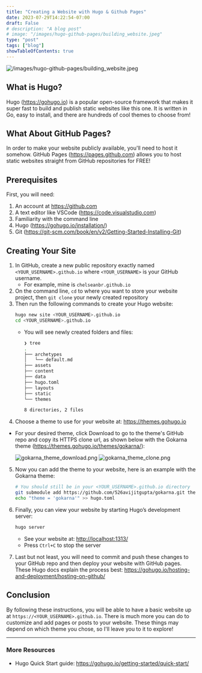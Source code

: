 ```yaml
---
title: "Creating a Website with Hugo & Github Pages"
date: 2023-07-29T14:22:54-07:00
draft: False
# description: "A blog post"
# image: "/images/hugo-github-pages/building_website.jpeg"
type: "post"
tags: ["blog"]
showTableOfContents: true
---
```

![/images/hugo-github-pages/building_website.jpeg](/images/hugo-github-pages/building_website.jpeg)

## What is Hugo?

Hugo (https://gohugo.io) is a popular open-source framework that makes it super fast to build and publish static websites like this one. It is written in Go, easy to install, and there are hundreds of cool themes to choose from!

## What About GitHub Pages?

In order to make your website publicly available, you'll need to host it somehow. GitHub Pages (https://pages.github.com) allows you to host static websites straight from GitHub repositories for FREE!

## Prerequisites

First, you will need:
1. An account at https://github.com
2. A text editor like VSCode (https://code.visualstudio.com)
3. Familiarity with the command line
4. Hugo (https://gohugo.io/installation/)
5. Git (https://git-scm.com/book/en/v2/Getting-Started-Installing-Git)

## Creating Your Site

1. In GitHub, create a new public repository exactly named `<YOUR_USERNAME>.github.io` where `<YOUR_USERNAME>` is your GitHub username.
    - For example, mine is `chelseanbr.github.io`
2. On the command line, `cd` to where you want to store your website project, then `git clone` your newly created repository
3. Then run the following commands to create your Hugo website:
    ```bash
    hugo new site <YOUR_USERNAME>.github.io
    cd <YOUR_USERNAME>.github.io
    ```
    - You will see newly created folders and files:
        ```bash
        ❯ tree
        .
        ├── archetypes
        │   └── default.md
        ├── assets
        ├── content
        ├── data
        ├── hugo.toml
        ├── layouts
        ├── static
        └── themes

        8 directories, 2 files
        ```
4. Choose a theme to use for your website at: https://themes.gohugo.io
 - For your desired theme, click Download to go to the theme's GitHub repo and copy its HTTPS clone url, as shown below with the Gokarna theme (https://themes.gohugo.io/themes/gokarna/):

    ![gokarna_theme_download.png](/images/hugo-github-pages/gokarna_theme_download.png)
    ![gokarna_theme_clone.png](/images/hugo-github-pages/gokarna_theme_clone.png)

5. Now you can add the theme to your website, here is an example with the Gokarna theme:
    ```bash
    # You should still be in your <YOUR_USERNAME>.github.io directory
    git submodule add https://github.com/526avijitgupta/gokarna.git themes/gokarna
    echo "theme = 'gokarna'" >> hugo.toml
    ```

6. Finally, you can view your website by starting Hugo’s development server:
    ```bash
    hugo server
    ```
    - See your website at: [http://localhost:1313/](http://localhost:1313/)
    - Press `Ctrl+C` to stop the server

7. Last but not least, you will need to commit and push these changes to your GitHub repo and then deploy your website with GitHub pages. These Hugo docs explain the process best: https://gohugo.io/hosting-and-deployment/hosting-on-github/

## Conclusion

By following these instructions, you will be able to have a basic website up at `https://<YOUR_USERNAME>.github.io`. There is much more you can do to customize and add pages or posts to your website. These things may depend on which theme you chose, so I'll leave you to it to explore!

___

### More Resources
 - Hugo Quick Start guide: https://gohugo.io/getting-started/quick-start/
